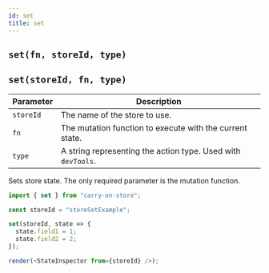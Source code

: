 ```yaml
---
id: set
title: set
---
```


## `set(fn, storeId, type)`

## `set(storeId, fn, type)`

| Parameter | Description                                     |
| --------- | ----------------------------------------------- |
| `storeId` | The name of the store to use.                   |
| `fn`      | The mutation function to execute with the current state. |
| `type` | A string representing the action type.  Used with `devTools`. |

Sets store state.  The only required parameter is the mutation function.

```js live noInline
import { set } from "carry-on-store";

const storeId = "storeSetExample";

set(storeId, state => { 
  state.field1 = 1;
  state.field2 = 2;
});

render(<StateInspector from={storeId} />);
```
